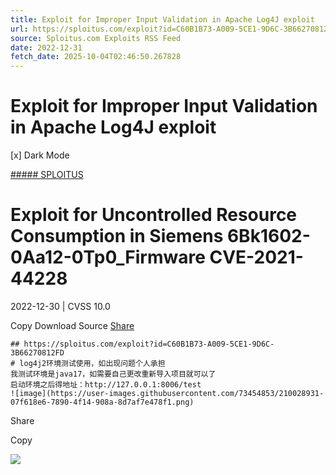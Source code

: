 ```yaml
---
title: Exploit for Improper Input Validation in Apache Log4J exploit
url: https://sploitus.com/exploit?id=C60B1B73-A009-5CE1-9D6C-3B66270812FD&utm_source=rss&utm_medium=rss
source: Sploitus.com Exploits RSS Feed
date: 2022-12-31
fetch_date: 2025-10-04T02:46:50.267828
---
```


# Exploit for Improper Input Validation in Apache Log4J exploit

[x]
Dark Mode

[##### SPLOITUS](/)

# Exploit for Uncontrolled Resource Consumption in Siemens 6Bk1602-0Aa12-0Tp0\_Firmware CVE-2021-44228

2022-12-30 | CVSS 10.0

Copy
Download
Source
[Share](#share-url)

```
## https://sploitus.com/exploit?id=C60B1B73-A009-5CE1-9D6C-3B66270812FD
# log4j2环境测试使用，如出现问题个人承担
我测试环境是java17，如需要自己更改重新导入项目就可以了
启动环境之后得地址：http://127.0.0.1:8006/test
![image](https://user-images.githubusercontent.com/73454853/210028931-07f618e6-7890-4f14-908a-8d7af7e478f1.png)
```

Share

Copy

![](https://mc.yandex.ru/watch/54912310)